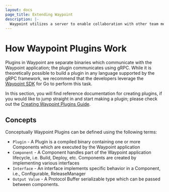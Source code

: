 ```yaml
---
layout: docs
page_title: Extending Waypoint
description: |-
  Waypoint utilizes a server to enable collaboration with other team members, storing operation history, and enabling functionality such as logs, exec, and more.
---
```


# How Waypoint Plugins Work

Plugins in Waypoint are separate binaries which communicate with the Waypoint application; the plugin communicates using
gRPC. While it is theoretically possible to build a plugin in any language supported by the gRPC framework, we
recommend that the developers leverage the [Waypoint SDK](https://github.com/hashicorp/waypoint-plugin-sdk) for Go to
perform this task.

In this section, you will find reference documentation for creating plugins, if you would like to jump straight in and
start making a plugin; please check out the [Creating Waypoint Plugins Guide](../docs/extending-waypoint/creating-plugins).

## Concepts

Conceptually Waypoint Plugins can be defined using the following terms:

- `Plugin` - A Plugin is a compiled binary containing one or more Components which are executed by the Waypoint
  application
- `Component` - A Component handles part of the Waypoint application lifecycle, i.e. Build, Deploy, etc. Components are
  created by implementing various interfaces
- `Interface` - An interface implements specific behavior in a Component, i.e., Configurable, ReleaseManager
- `Output Value` - A Protocol Buffer serializable type which can be passed between components.

